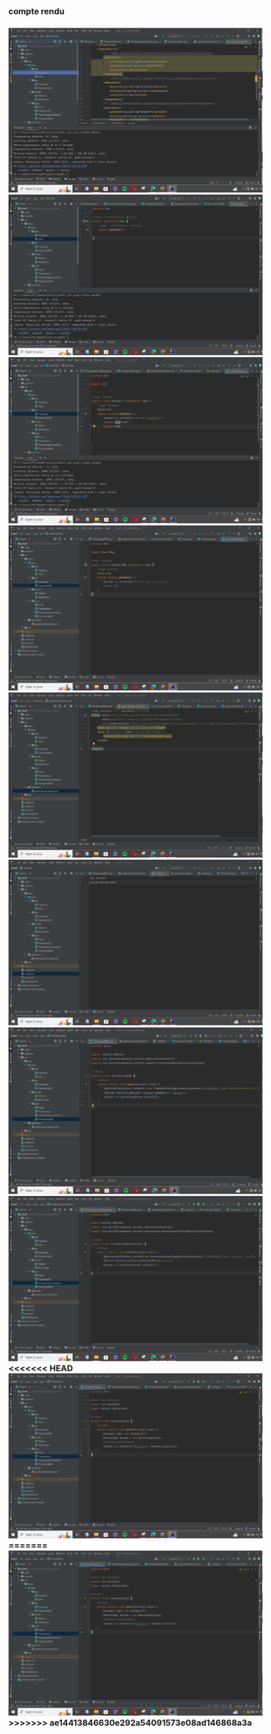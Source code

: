 <h3>compte rendu<h3>
<img src="captures/1.png">
<img src="captures/2.png">
<img src="captures/3.png">
<img src="captures/4.png">
<img src="captures/5.png">
<img src="captures/6.png">
<img src="captures/7.png">
<img src="captures/8.png">
<<<<<<< HEAD
<img src="captures/9.png">
=======
<img src="captures/9.png">
>>>>>>> ae14413846630e292a54091573e08ad146868a3a
